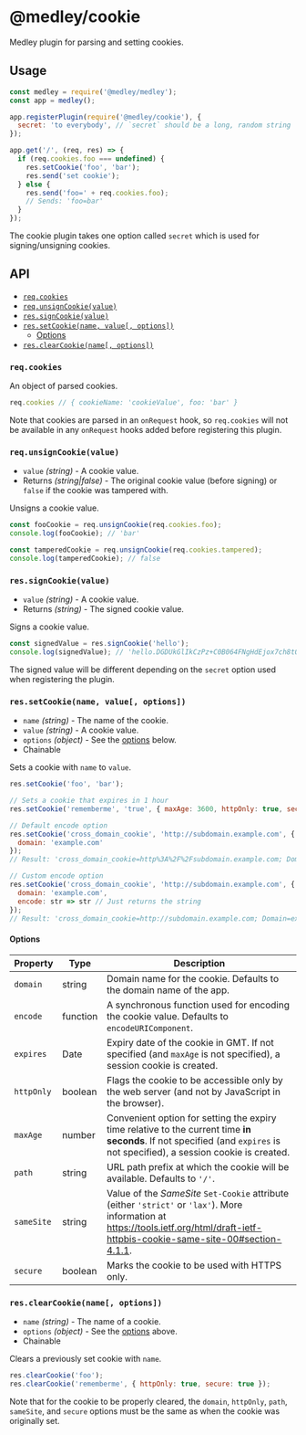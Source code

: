 # @medley/cookie

Medley plugin for parsing and setting cookies.


## Usage

```js
const medley = require('@medley/medley');
const app = medley();

app.registerPlugin(require('@medley/cookie'), {
  secret: 'to everybody', // `secret` should be a long, random string
});

app.get('/', (req, res) => {
  if (req.cookies.foo === undefined) {
    res.setCookie('foo', 'bar');
    res.send('set cookie');
  } else {
    res.send('foo=' + req.cookies.foo);
    // Sends: 'foo=bar'
  }
});
```

The cookie plugin takes one option called `secret` which is used for signing/unsigning cookies.


## API

+ [`req.cookies`](#reqcookies)
+ [`req.unsignCookie(value)`](#requnsigncookievalue)
+ [`res.signCookie(value)`](#ressigncookievalue)
+ [`res.setCookie(name, value[, options])`](#ressetcookiename-value-options)
  + [Options](#options)
+ [`res.clearCookie(name[, options])`](#resclearcookiename-options)

### `req.cookies`

An object of parsed cookies.

```js
req.cookies // { cookieName: 'cookieValue', foo: 'bar' }
```

Note that cookies are parsed in an `onRequest` hook, so `req.cookies` will not
be available in any `onRequest` hooks added before registering this plugin.

### `req.unsignCookie(value)`

+ `value` *(string)* - A cookie value.
+ Returns *(string|false)* - The original cookie value (before signing) or `false` if the cookie was tampered with.

Unsigns a cookie value.

```js
const fooCookie = req.unsignCookie(req.cookies.foo);
console.log(fooCookie); // 'bar'

const tamperedCookie = req.unsignCookie(req.cookies.tampered);
console.log(tamperedCookie); // false
```

### `res.signCookie(value)`

+ `value` *(string)* - A cookie value.
+ Returns *(string)* - The signed cookie value.

Signs a cookie value.

```js
const signedValue = res.signCookie('hello');
console.log(signedValue); // 'hello.DGDUkGlIkCzPz+C0B064FNgHdEjox7ch8tOBGslZ5QI'
```

The signed value will be different depending on the `secret` option used when
registering the plugin.

### `res.setCookie(name, value[, options])`

+ `name` *(string)* - The name of the cookie.
+ `value` *(string)* - A cookie value.
+ `options` *(object)* - See the [options](#options) below.
+ Chainable

Sets a cookie with `name` to `value`.

```js
res.setCookie('foo', 'bar');

// Sets a cookie that expires in 1 hour
res.setCookie('rememberme', 'true', { maxAge: 3600, httpOnly: true, secure: true });

// Default encode option
res.setCookie('cross_domain_cookie', 'http://subdomain.example.com', {
  domain: 'example.com'
});
// Result: 'cross_domain_cookie=http%3A%2F%2Fsubdomain.example.com; Domain=example.com; Path=/'

// Custom encode option
res.setCookie('cross_domain_cookie', 'http://subdomain.example.com', {
  domain: 'example.com',
  encode: str => str // Just returns the string
});
// Result: 'cross_domain_cookie=http://subdomain.example.com; Domain=example.com; Path=/;'
```

#### Options

| Property |  Type |  Description
|----------|-------|-------------
| `domain` | string | Domain name for the cookie. Defaults to the domain name of the app.
| `encode` | function | A synchronous function used for encoding the cookie value. Defaults to `encodeURIComponent`.
| `expires` | Date | Expiry date of the cookie in GMT. If not specified (and `maxAge` is not specified), a session cookie is created.
| `httpOnly` | boolean | Flags the cookie to be accessible only by the web server (and not by JavaScript in the browser).
| `maxAge` | number | Convenient option for setting the expiry time relative to the current time **in seconds**. If not specified (and `expires` is not specified), a session cookie is created.
| `path` | string | URL path prefix at which the cookie will be available. Defaults to `'/'`.
| `sameSite` | string | Value of the *SameSite* `Set-Cookie` attribute (either `'strict'` or `'lax'`). More information at https://tools.ietf.org/html/draft-ietf-httpbis-cookie-same-site-00#section-4.1.1.
| `secure` | boolean | Marks the cookie to be used with HTTPS only.

### `res.clearCookie(name[, options])`

+ `name` *(string)* - The name of a cookie.
+ `options` *(object)* - See the [options](#options) above.
+ Chainable

Clears a previously set cookie with `name`.

```js
res.clearCookie('foo');
res.clearCookie('rememberme', { httpOnly: true, secure: true });
```

Note that for the cookie to be properly cleared, the `domain`, `httpOnly`, `path`, `sameSite`,
and `secure` options must be the same as when the cookie was originally set.
